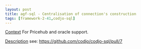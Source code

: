 ```yaml
---
layout: post
title: agf-sql - Centralisation of connection's construction
tags: [framework-2-41,codjo-sql]
---
```

<u>Context</u>
For Pricehub and oracle support.

<u>Description</u>
see: https://github.com/codjo/codjo-sql/pull/7